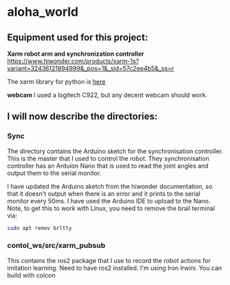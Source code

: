 # aloha_world

## Equipment used for this project:

__Xarm robot arm and synchronization controller__
https://www.hiwonder.com/products/xarm-1s?variant=32436121894999&_pos=1&_sid=57c2ee4b5&_ss=r

The xarm library for python is [here](https://github.com/ccourson/xArmServoController)

__webcam__
I used a logitech C922, but any decent webcam should work.

## I will now describe the directories:

### Sync
The directory contains the Arduino sketch for the synchronisation controller. This is the master that I used to control the robot. They synchronisation controller has an Arduion Nano that is used to read the joint angles and output them to the serial monitor.

I have updated the Arduino sketch from the hiwonder documentation, so that it doesn't output when there is an error and it prints to the serial monitor every 50ms. I have used the Arduino IDE to upload to the Nano. Note, to get this to work with Linux, you need to remove the brail terminal via:

```bash
sudo apt remov brltty
```

### contol_ws/src/xarm_pubsub
This contains the ros2 package that I use to record the robot actions for imitation learning.
Need to have ros2 installed. I'm using Iron Irwini.
You can build with colcon




